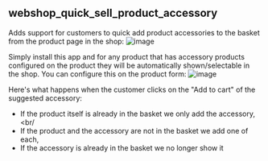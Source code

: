 ## webshop_quick_sell_product_accessory
Adds support for customers to quick add product accessories to the basket from the product page in the shop:
![image](https://user-images.githubusercontent.com/6352350/180467473-6f26d47d-fa83-465b-93f4-5064c63ce3db.png)

Simply install this app and for any product that has accessory products configured on the product they will be
automatically shown/selectable in the shop.
You can configure this on the product form:
![image](https://user-images.githubusercontent.com/6352350/180467610-00f65191-62ad-4118-b1bd-67e9cc3e1070.png)

Here's what happens when the customer clicks on the "Add to cart" of the suggested accessory:
- If the product itself is already in the basket we only add the accessory,<br/
- If the product and the accessory are not in the basket we add one of each,<br/>
- If the accessory is already in the basket we no longer show it

